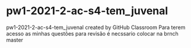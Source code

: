 # pw1-2021-2-ac-s4-tem_juvenal
pw1-2021-2-ac-s4-tem_juvenal created by GitHub Classroom
Para terem acesso as minhas questões para revisão é necssario colocar na brnch master
